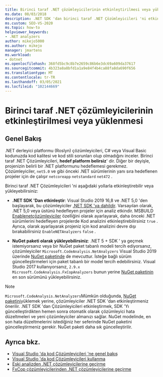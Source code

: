 ```yaml
---
title: Birinci taraf .NET çözümleyicilerinin etkinleştirilmesi veya yüklenmesi
ms.date: 08/03/2018
description: .NET SDK 'dan birinci taraf .NET Çözümleyicileri 'ni etkinleştirmeyi veya bu Çözümleyicileri bir NuGet paketi olarak yüklemeyi öğrenin.
ms.custom: SEO-VS-2020
ms.topic: how-to
helpviewer_keywords:
- .NET analyzers
author: mikejo5000
ms.author: mikejo
manager: jmartens
ms.workload:
- dotnet
ms.openlocfilehash: 368fd5bc9c8b7e2659c86b6e3dc69a609da37617
ms.sourcegitcommit: 4b323a8a8bfd1a1a9e84f4b4ca88fa8da690f656
ms.translationtype: MT
ms.contentlocale: tr-TR
ms.lasthandoff: 03/05/2021
ms.locfileid: "102144669"
---
```

# <a name="enable-or-install-first-party-net-analyzers"></a>Birinci taraf .NET çözümleyicilerinin etkinleştirilmesi veya yüklenmesi

## <a name="overview"></a>Genel Bakış

.NET derleyici platformu (Roslyn) çözümleyicileri, C# veya Visual Basic kodunuzda kod kalitesi ve kod stili sorunları olup olmadığını inceler. Birinci taraf .NET Çözümleyicileri, **hedef platform belirsiz**' dir. Diğer bir deyişle, projenizin belirli bir .NET platformunu hedeflemesi gerekmez. Çözümleyiciler, `net5.0` ve gibi önceki .NET sürümlerinin yanı sıra hedeflenen projeler için de çalışır `netcoreapp` `netstandard` `net472` .

Birinci taraf .NET Çözümleyicileri 'ni aşağıdaki yollarla etkinleştirebilir veya yükleyebilirsiniz:

- **.NET SDK 'Dan etkinleştir**: Visual Studio 2019 16,8 ve .NET 5,0 'den başlayarak, bu çözümleyiciler [.NET SDK 'ya dahildir](/dotnet/fundamentals/code-analysis/overview). Varsayılan olarak, .NET 5,0 veya üstünü hedefleyen projeler için analiz etkindir. MSBUILD [Enablenetçözümleyiciler](/dotnet/core/project-sdk/msbuild-props#enablenetanalyzers) özelliğini olarak ayarlayarak, daha önceki .NET sürümlerini hedefleyen projelerde Kod analizini etkinleştirebilirsiniz `true` . Ayrıca, olarak ayarlayarak projeniz için kod analizini devre dışı bırakabilirsiniz `EnableNETAnalyzers` `false` .

- **NuGet paketi olarak yükleyebilirsiniz**: .NET 5 + SDK ' ya geçmek istemiyorsanız veya bir NuGet paket tabanlı modeli tercih ediyorsanız, çözümleyiciler `Microsoft.CodeAnalysis.NetAnalyzers` Visual Studio 2019 üzerinde [NuGet paketinde](https://www.nuget.org/packages/Microsoft.CodeAnalysis.NetAnalyzers) de mevcuttur.  İsteğe bağlı sürüm güncelleştirmeleri için paket tabanlı bir model tercih edebilirsiniz. Visual Studio 2017 kullanıyorsanız, `2.9.x` `Microsoft.CodeAnalysis.FxCopAnalyzers` bunun yerine [NuGet paketinin](https://www.nuget.org/packages/Microsoft.CodeAnalysis.FxCopAnalyzers/) en son sürümünü yükleyebilirsiniz.

> [!NOTE]
> `Microsoft.CodeAnalysis.NetAnalyzers`Mümkün olduğunda, [NuGet paketini](https://www.nuget.org/packages/Microsoft.CodeAnalysis.NetAnalyzers)yüklemek yerine, çözümleyiciler .NET SDK 'dan etkinleştirmeniz önerilir. .NET SDK 'dan Çözümleyicileri etkinleştirmek, SDK 'Yı güncelleştirdikten hemen sonra otomatik olarak çözümleyici hata düzeltmeleri ve yeni çözümleyiciler almanızı sağlar. NuGet modelinde, en son hata düzeltmelerini istediğiniz her seferinde NuGet paketini güncelleştirmeniz gerekir. NuGet paketi daha sık güncelleştirilir.

## <a name="see-also"></a>Ayrıca bkz.

- [Visual Studio 'da kod Çözümleyicileri 'ne genel bakış](roslyn-analyzers-overview.md)
- [Visual Studio 'da kod Çözümleyicileri kullanma](use-roslyn-analyzers.md)
- [Eski analizden .NET çözümleyicilerine geçirme](migrate-from-legacy-analysis-to-net-analyzers.md)
- [FxCop çözümleyicilerinden .NET çözümleyicilerine geçirme](migrate-from-fxcop-analyzers-to-net-analyzers.md)
